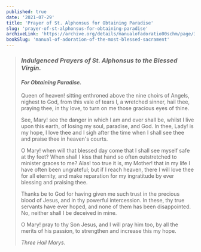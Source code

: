 ```yaml
---
published: true
date: '2021-07-29'
title: 'Prayer of St. Alphonsus for Obtaining Paradise'
slug: 'prayer-of-st-alphonsus-for-obtaining-paradise'
archiveLink: 'https://archive.org/details/manualofadoratio00schm/page/377?view=theater'
bookSlug: 'manual-of-adoration-of-the-most-blessed-sacrament'
---
```


> ### *Indulgenced Prayers of St. Alphonsus to the Blessed Virgin.*
>
> #### *For Obtaining Paradise.*
>
> Queen of heaven! sitting enthroned above the nine choirs of Angels, nighest to God, from this vale of tears I, a wretched sinner, hail thee, praying thee, in thy love, to turn on me those gracious eyes of thine.
>
> See, Mary! see the danger in which I am and ever shall be, whilst I live upon this earth, of losing my soul, paradise, and God. In thee, Lady! is my hope, I love thee and I sigh after the time when I shall see thee and praise thee in heaven's courts.
>
> O Mary! when will that blessed day come that I shall see myself safe at thy feet? When shall I kiss that hand so often outstretched to minister graces to me? Alas! too true it is, my Mother! that in my life I have often been ungrateful; but if I reach heaven, there I will love thee for all eternity, and make reparation for my ingratitude by ever blessing and praising thee.
>
> Thanks be to God for having given me such trust in the precious blood of Jesus, and in thy powerful intercession. In these, thy true servants have ever hoped, and none of them has been disappointed. No, neither shall I be deceived in mine.
>
> O Mary! pray to thy Son Jesus, and I will pray him too, by all the merits of his passion, to strengthen and increase this my hope.
>
> *Three Hail Marys.*
